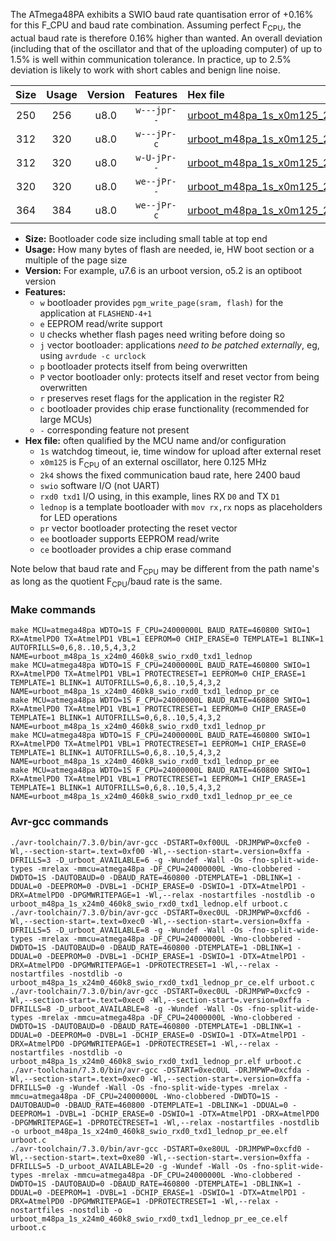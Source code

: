 The ATmega48PA exhibits a SWIO baud rate quantisation error of +0.16% for this F_CPU and baud rate combination. Assuming perfect F<sub>CPU</sub>, the actual baud rate is therefore 0.16% higher than wanted. An overall deviation (including that of the oscillator and that of the uploading computer) of up to 1.5% is well within communication tolerance. In practice, up to 2.5% deviation is likely to work with short cables and benign line noise.

|Size|Usage|Version|Features|Hex file|
|:-:|:-:|:-:|:-:|:--|
|250|256|u8.0|`w---jpr--`|[urboot_m48pa_1s_x0m125_2k4_swio_rxd0_txd1_lednop.hex](https://raw.githubusercontent.com/stefanrueger/urboot.hex/main/mcus/atmega48pa/watchdog_1_s/external_oscillator_x/%2B0m125000_hz/%2B%2B%2B2k4_baud/uart0_rxd0_txd1/lednop/urboot_m48pa_1s_x0m125_2k4_swio_rxd0_txd1_lednop.hex)|
|312|320|u8.0|`w---jPr-c`|[urboot_m48pa_1s_x0m125_2k4_swio_rxd0_txd1_lednop_pr_ce.hex](https://raw.githubusercontent.com/stefanrueger/urboot.hex/main/mcus/atmega48pa/watchdog_1_s/external_oscillator_x/%2B0m125000_hz/%2B%2B%2B2k4_baud/uart0_rxd0_txd1/lednop/urboot_m48pa_1s_x0m125_2k4_swio_rxd0_txd1_lednop_pr_ce.hex)|
|312|320|u8.0|`w-U-jPr--`|[urboot_m48pa_1s_x0m125_2k4_swio_rxd0_txd1_lednop_pr.hex](https://raw.githubusercontent.com/stefanrueger/urboot.hex/main/mcus/atmega48pa/watchdog_1_s/external_oscillator_x/%2B0m125000_hz/%2B%2B%2B2k4_baud/uart0_rxd0_txd1/lednop/urboot_m48pa_1s_x0m125_2k4_swio_rxd0_txd1_lednop_pr.hex)|
|320|320|u8.0|`we--jPr--`|[urboot_m48pa_1s_x0m125_2k4_swio_rxd0_txd1_lednop_pr_ee.hex](https://raw.githubusercontent.com/stefanrueger/urboot.hex/main/mcus/atmega48pa/watchdog_1_s/external_oscillator_x/%2B0m125000_hz/%2B%2B%2B2k4_baud/uart0_rxd0_txd1/lednop/urboot_m48pa_1s_x0m125_2k4_swio_rxd0_txd1_lednop_pr_ee.hex)|
|364|384|u8.0|`we--jPr-c`|[urboot_m48pa_1s_x0m125_2k4_swio_rxd0_txd1_lednop_pr_ee_ce.hex](https://raw.githubusercontent.com/stefanrueger/urboot.hex/main/mcus/atmega48pa/watchdog_1_s/external_oscillator_x/%2B0m125000_hz/%2B%2B%2B2k4_baud/uart0_rxd0_txd1/lednop/urboot_m48pa_1s_x0m125_2k4_swio_rxd0_txd1_lednop_pr_ee_ce.hex)|

- **Size:** Bootloader code size including small table at top end
- **Usage:** How many bytes of flash are needed, ie, HW boot section or a multiple of the page size
- **Version:** For example, u7.6 is an urboot version, o5.2 is an optiboot version
- **Features:**
  + `w` bootloader provides `pgm_write_page(sram, flash)` for the application at `FLASHEND-4+1`
  + `e` EEPROM read/write support
  + `U` checks whether flash pages need writing before doing so
  + `j` vector bootloader: applications *need to be patched externally*, eg, using `avrdude -c urclock`
  + `p` bootloader protects itself from being overwritten
  + `P` vector bootloader only: protects itself and reset vector from being overwritten
  + `r` preserves reset flags for the application in the register R2
  + `c` bootloader provides chip erase functionality (recommended for large MCUs)
  + `-` corresponding feature not present
- **Hex file:** often qualified by the MCU name and/or configuration
  + `1s` watchdog timeout, ie, time window for upload after external reset
  + `x0m125` is F<sub>CPU</sub> of an external oscillator, here 0.125 MHz
  + `2k4` shows the fixed communication baud rate, here 2400 baud
  + `swio` software I/O (not UART)
  + `rxd0 txd1` I/O using, in this example, lines RX `D0` and TX `D1`
  + `lednop` is a template bootloader with `mov rx,rx` nops as placeholders for LED operations
  + `pr` vector bootloader protecting the reset vector
  + `ee` bootloader supports EEPROM read/write
  + `ce` bootloader provides a chip erase command


Note below that baud rate and F<sub>CPU</sub> may be different from the path name's as long as the quotient F<sub>CPU</sub>/baud rate is the same.

### Make commands
```
make MCU=atmega48pa WDTO=1S F_CPU=24000000L BAUD_RATE=460800 SWIO=1 RX=AtmelPD0 TX=AtmelPD1 VBL=1 EEPROM=0 CHIP_ERASE=0 TEMPLATE=1 BLINK=1 AUTOFRILLS=0,6,8..10,5,4,3,2 NAME=urboot_m48pa_1s_x24m0_460k8_swio_rxd0_txd1_lednop
make MCU=atmega48pa WDTO=1S F_CPU=24000000L BAUD_RATE=460800 SWIO=1 RX=AtmelPD0 TX=AtmelPD1 VBL=1 PROTECTRESET=1 EEPROM=0 CHIP_ERASE=1 TEMPLATE=1 BLINK=1 AUTOFRILLS=0,6,8..10,5,4,3,2 NAME=urboot_m48pa_1s_x24m0_460k8_swio_rxd0_txd1_lednop_pr_ce
make MCU=atmega48pa WDTO=1S F_CPU=24000000L BAUD_RATE=460800 SWIO=1 RX=AtmelPD0 TX=AtmelPD1 VBL=1 PROTECTRESET=1 EEPROM=0 CHIP_ERASE=0 TEMPLATE=1 BLINK=1 AUTOFRILLS=0,6,8..10,5,4,3,2 NAME=urboot_m48pa_1s_x24m0_460k8_swio_rxd0_txd1_lednop_pr
make MCU=atmega48pa WDTO=1S F_CPU=24000000L BAUD_RATE=460800 SWIO=1 RX=AtmelPD0 TX=AtmelPD1 VBL=1 PROTECTRESET=1 EEPROM=1 CHIP_ERASE=0 TEMPLATE=1 BLINK=1 AUTOFRILLS=0,6,8..10,5,4,3,2 NAME=urboot_m48pa_1s_x24m0_460k8_swio_rxd0_txd1_lednop_pr_ee
make MCU=atmega48pa WDTO=1S F_CPU=24000000L BAUD_RATE=460800 SWIO=1 RX=AtmelPD0 TX=AtmelPD1 VBL=1 PROTECTRESET=1 EEPROM=1 CHIP_ERASE=1 TEMPLATE=1 BLINK=1 AUTOFRILLS=0,6,8..10,5,4,3,2 NAME=urboot_m48pa_1s_x24m0_460k8_swio_rxd0_txd1_lednop_pr_ee_ce
```

### Avr-gcc commands
```
./avr-toolchain/7.3.0/bin/avr-gcc -DSTART=0xf00UL -DRJMPWP=0xcfe0 -Wl,--section-start=.text=0xf00 -Wl,--section-start=.version=0xffa -DFRILLS=3 -D_urboot_AVAILABLE=6 -g -Wundef -Wall -Os -fno-split-wide-types -mrelax -mmcu=atmega48pa -DF_CPU=24000000L -Wno-clobbered -DWDTO=1S -DAUTOBAUD=0 -DBAUD_RATE=460800 -DTEMPLATE=1 -DBLINK=1 -DDUAL=0 -DEEPROM=0 -DVBL=1 -DCHIP_ERASE=0 -DSWIO=1 -DTX=AtmelPD1 -DRX=AtmelPD0 -DPGMWRITEPAGE=1 -Wl,--relax -nostartfiles -nostdlib -o urboot_m48pa_1s_x24m0_460k8_swio_rxd0_txd1_lednop.elf urboot.c
./avr-toolchain/7.3.0/bin/avr-gcc -DSTART=0xec0UL -DRJMPWP=0xcfd6 -Wl,--section-start=.text=0xec0 -Wl,--section-start=.version=0xffa -DFRILLS=5 -D_urboot_AVAILABLE=8 -g -Wundef -Wall -Os -fno-split-wide-types -mrelax -mmcu=atmega48pa -DF_CPU=24000000L -Wno-clobbered -DWDTO=1S -DAUTOBAUD=0 -DBAUD_RATE=460800 -DTEMPLATE=1 -DBLINK=1 -DDUAL=0 -DEEPROM=0 -DVBL=1 -DCHIP_ERASE=1 -DSWIO=1 -DTX=AtmelPD1 -DRX=AtmelPD0 -DPGMWRITEPAGE=1 -DPROTECTRESET=1 -Wl,--relax -nostartfiles -nostdlib -o urboot_m48pa_1s_x24m0_460k8_swio_rxd0_txd1_lednop_pr_ce.elf urboot.c
./avr-toolchain/7.3.0/bin/avr-gcc -DSTART=0xec0UL -DRJMPWP=0xcfc9 -Wl,--section-start=.text=0xec0 -Wl,--section-start=.version=0xffa -DFRILLS=8 -D_urboot_AVAILABLE=8 -g -Wundef -Wall -Os -fno-split-wide-types -mrelax -mmcu=atmega48pa -DF_CPU=24000000L -Wno-clobbered -DWDTO=1S -DAUTOBAUD=0 -DBAUD_RATE=460800 -DTEMPLATE=1 -DBLINK=1 -DDUAL=0 -DEEPROM=0 -DVBL=1 -DCHIP_ERASE=0 -DSWIO=1 -DTX=AtmelPD1 -DRX=AtmelPD0 -DPGMWRITEPAGE=1 -DPROTECTRESET=1 -Wl,--relax -nostartfiles -nostdlib -o urboot_m48pa_1s_x24m0_460k8_swio_rxd0_txd1_lednop_pr.elf urboot.c
./avr-toolchain/7.3.0/bin/avr-gcc -DSTART=0xec0UL -DRJMPWP=0xcfda -Wl,--section-start=.text=0xec0 -Wl,--section-start=.version=0xffa -DFRILLS=0 -g -Wundef -Wall -Os -fno-split-wide-types -mrelax -mmcu=atmega48pa -DF_CPU=24000000L -Wno-clobbered -DWDTO=1S -DAUTOBAUD=0 -DBAUD_RATE=460800 -DTEMPLATE=1 -DBLINK=1 -DDUAL=0 -DEEPROM=1 -DVBL=1 -DCHIP_ERASE=0 -DSWIO=1 -DTX=AtmelPD1 -DRX=AtmelPD0 -DPGMWRITEPAGE=1 -DPROTECTRESET=1 -Wl,--relax -nostartfiles -nostdlib -o urboot_m48pa_1s_x24m0_460k8_swio_rxd0_txd1_lednop_pr_ee.elf urboot.c
./avr-toolchain/7.3.0/bin/avr-gcc -DSTART=0xe80UL -DRJMPWP=0xcfd0 -Wl,--section-start=.text=0xe80 -Wl,--section-start=.version=0xffa -DFRILLS=5 -D_urboot_AVAILABLE=20 -g -Wundef -Wall -Os -fno-split-wide-types -mrelax -mmcu=atmega48pa -DF_CPU=24000000L -Wno-clobbered -DWDTO=1S -DAUTOBAUD=0 -DBAUD_RATE=460800 -DTEMPLATE=1 -DBLINK=1 -DDUAL=0 -DEEPROM=1 -DVBL=1 -DCHIP_ERASE=1 -DSWIO=1 -DTX=AtmelPD1 -DRX=AtmelPD0 -DPGMWRITEPAGE=1 -DPROTECTRESET=1 -Wl,--relax -nostartfiles -nostdlib -o urboot_m48pa_1s_x24m0_460k8_swio_rxd0_txd1_lednop_pr_ee_ce.elf urboot.c
```

